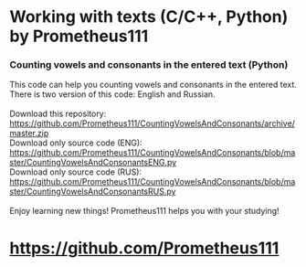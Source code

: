 # Working with texts (C/C++, Python) by Prometheus111

### Counting vowels and consonants in the entered text (Python)
This code can help you counting vowels and consonants in the entered text. \
There is two version of this code: English and Russian. \
\
Download this repository: https://github.com/Prometheus111/CountingVowelsAndConsonants/archive/master.zip \
Download only source code (ENG): https://github.com/Prometheus111/CountingVowelsAndConsonants/blob/master/CountingVowelsAndConsonantsENG.py \
Download only source code (RUS): https://github.com/Prometheus111/CountingVowelsAndConsonants/blob/master/CountingVowelsAndConsonantsRUS.py \
\
Enjoy learning new things! Prometheus111 helps you with your studying!
# https://github.com/Prometheus111 
